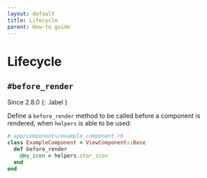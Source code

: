 ```yaml
---
layout: default
title: Lifecycle
parent: How-to guide
---
```


# Lifecycle

## `#before_render`

Since 2.8.0
{: .label }

Define a `before_render` method to be called before a component is rendered, when `helpers` is able to be used:

```ruby
# app/components/example_component.rb
class ExampleComponent < ViewComponent::Base
  def before_render
    @my_icon = helpers.star_icon
  end
end
```
